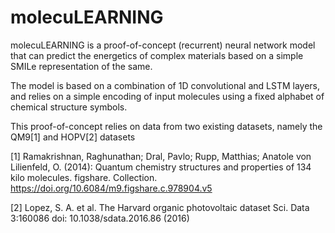 # molecuLEARNING

molecuLEARNING is a proof-of-concept (recurrent) neural network model that can predict the energetics of complex materials based on a simple SMILe representation of the same.

The model is based on a combination of 1D convolutional and LSTM layers, and relies on a simple encoding of input molecules using a fixed alphabet of chemical structure symbols.

This proof-of-concept relies on data from two existing datasets, namely the QM9[1] and HOPV[2] datasets

[1] Ramakrishnan, Raghunathan; Dral, Pavlo; Rupp, Matthias; Anatole von Lilienfeld, O. (2014): Quantum chemistry structures and properties of 134 kilo molecules. figshare. Collection. https://doi.org/10.6084/m9.figshare.c.978904.v5

[2] Lopez, S. A. et al. The Harvard organic photovoltaic dataset Sci. Data 3:160086 doi: 10.1038/sdata.2016.86 (2016)


